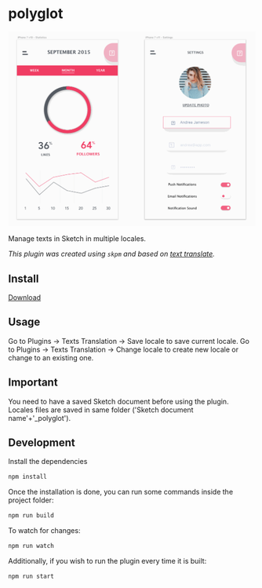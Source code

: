 # polyglot
![Polyglot demo](https://raw.githubusercontent.com/fruitfrills/polyglot/master/assets/polyglot.gif)

Manage texts in Sketch in multiple locales.

_This plugin was created using `skpm` and based on [text translate](https://github.com/laresgoiti/texts_translate/blob/master/README.md)._

## Install

[Download](https://github.com/fruitfrills/polyglot/releases/download/v0.2.0/plugin.sketchplugin.zip`)

## Usage

Go to Plugins -> Texts Translation -> Save locale to save current locale.
Go to Plugins -> Texts Translation -> Change locale to create new locale or change to an existing one.

## Important
You need to have a saved Sketch document before using the plugin. Locales files are saved in same folder ('Sketch document name'+'_polyglot').

## Development

Install the dependencies

```bash
npm install
```

Once the installation is done, you can run some commands inside the project folder:

```bash
npm run build
```

To watch for changes:

```bash
npm run watch
```

Additionally, if you wish to run the plugin every time it is built:

```bash
npm run start
```
